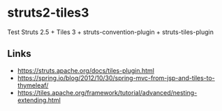 # struts2-tiles3

Test Struts 2.5 + Tiles 3 + struts-convention-plugin + struts-tiles-plugin

## Links

- https://struts.apache.org/docs/tiles-plugin.html
- https://spring.io/blog/2012/10/30/spring-mvc-from-jsp-and-tiles-to-thymeleaf/
- https://tiles.apache.org/framework/tutorial/advanced/nesting-extending.html
